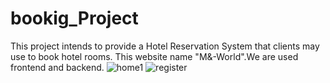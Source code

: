 # bookig_Project
This project intends to provide a Hotel Reservation System that clients may use to book hotel rooms. This website name "M&amp;-World".We are used frontend and backend. 
![home1](https://github.com/Monideepa28/bookig_Project/assets/112297727/f35a80a9-ec1a-47b8-8f9b-d99b15fb0374)
![register](https://github.com/Monideepa28/bookig_Project/assets/112297727/98ac41e8-1c63-4f0a-943c-d24ae0d699ae)
